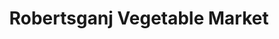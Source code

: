 ---
title: "Robertsganj Vegetable Market"
url: /robertsganj/robertsganj-vegetable-market/
shop: greengrocer
---